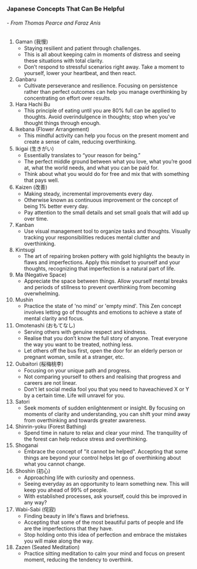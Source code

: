 ### Japanese Concepts That Can Be Helpful
###### - From Thomas Pearce and Faraz Anis

1. Gaman (我慢)
    - Staying resilient and patient through challenges.
    - This is all about keeping calm in moments of distress and seeing these situations with total clarity.
    - Don’t respond to stressful scenarios right away. Take a moment to yourself, lower your heartbeat, and then react.
1. Ganbaru
    - Cultivate perseverance and resilience. Focusing on persistence rather than perfect outcomes can help you manage overthinking by concentrating on effort over results.
1. Hara Hachi Bu
    - This principle of eating until you are 80% full can be applied to thoughts. Avoid overindulgence in thoughts; stop when you've thought things through enough.
1. Ikebana (Flower Arrangement)
    - This mindful activity can help you focus on the present moment and create a sense of calm, reducing overthinking.
1. Ikigai (生きがい)
    - Essentially translates to “your reason for being.”
    - The perfect middle ground between what you love, what you’re good at, what the world needs, and what you can be paid for.
    - Think about what you would do for free and mix that with something that pays well.
1. Kaizen (改善)
    - Making steady, incremental improvements every day.
    - Otherwise known as continuous improvement or the concept of being 1% better every day.
    - Pay attention to the small details and set small goals that will add up over time.
1. Kanban
    - Use visual management tool to organize tasks and thoughts. Visually tracking your responsibilities reduces mental clutter and overthinking.
1. Kintsugi
    - The art of repairing broken pottery with gold highlights the beauty in flaws and imperfections. Apply this mindset to yourself and your thoughts, recognizing that imperfection is a natural part of life.
1. Ma (Negative Space)
    - Appreciate the space between things. Allow yourself mental breaks and periods of stillness to prevent overthinking from becoming overwhelming.
1. Mushin
    - Practice the state of 'no mind' or 'empty mind'. This Zen concept involves letting go of thoughts and emotions to achieve a state of mental clarity and focus.
1. Omotenashi (おもてなし)
    - Serving others with genuine respect and kindness.
    - Realise that you don’t know the full story of anyone. Treat everyone the way you want to be treated, nothing less.
    - Let others off the bus first, open the door for an elderly person or pregnant woman, smile at a stranger, etc.
1. Oubaitori (桜梅桃李)
    - Focusing on your unique path and progress.
    - Not comparing yourself to others and realising that progress and careers are not linear.
    - Don’t let social media fool you that you need to haveachieved X or Y by a certain time. Life will unravel for you.
1. Satori
    - Seek moments of sudden enlightenment or insight. By focusing on moments of clarity and understanding, you can shift your mind away from overthinking and towards greater awareness.
1. Shinrin-yoku (Forest Bathing)
    - Spend time in nature to relax and clear your mind. The tranquility of the forest can help reduce stress and overthinking.
1. Shoganai
    - Embrace the concept of "it cannot be helped". Accepting that some things are beyond your control helps let go of overthinking about what you cannot change.
1. Shoshin (初心)
    - Approaching life with curiosity and openness.
    - Seeing everyday as an opportunity to learn something new. This will keep you ahead of 99% of people.
    - With established processes, ask yourself, could this be improved in any way?
1. Wabi-Sabi (侘寂)
    - Finding beauty in life's flaws and briefness.
    - Accepting that some of the most beautiful parts of people and life are the imperfections that they have.
    - Stop holding onto this idea of perfection and embrace the mistakes you will make along the way.
1. Zazen (Seated Meditation)
    - Practice sitting meditation to calm your mind and focus on present moment, reducing the tendency to overthink.
